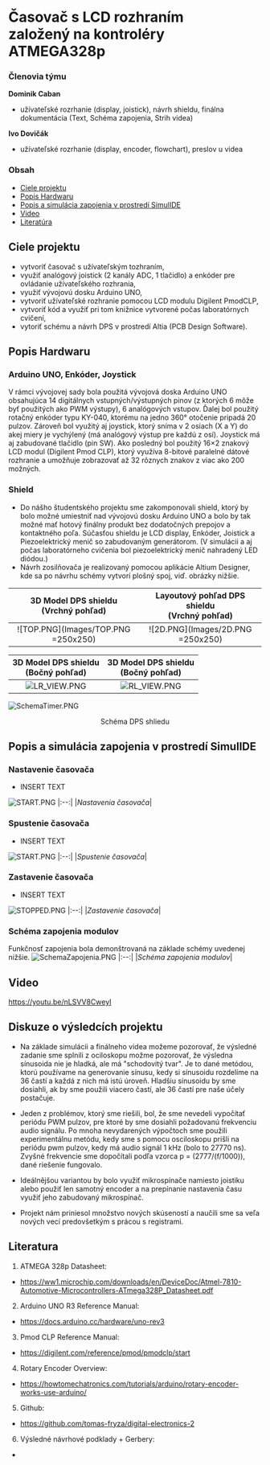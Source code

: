 
# Časovač s LCD rozhraním <br> založený na kontroléry ATMEGA328p 

### Členovia týmu

**Dominik Caban** <br>
- užívateľské rozrhanie (display, joistick), návrh shieldu, finálna dokumentácia (Text, Schéma zapojenia, Strih videa)

**Ivo Dovičák** <br>
- užívateľské rozrhanie (display, encoder, flowchart), preslov u videa 

### Obsah

* [Ciele projektu](#objectives)
* [Popis Hardwaru](#hardware)
* [Popis a simulácia zapojenia v prostredí SimulIDE](#modules)
* [Video](#video)
* [Literatúra](#references)

<a name="objectives"></a>

## Ciele projektu

- vytvoriť časovač s užívateľským tozhraním,
- využiť analógový joistick (2 kanály ADC, 1 tlačidlo) a enkóder pre ovládanie užívateľského rozhrania,
- využiť vývojovú dosku Arduino UNO,
- vytvoriť užívateľské rozhranie pomocou LCD modulu Digilent PmodCLP,
- vytvoriť kód a využiť pri tom knižnice vytvorené počas laboratórnych cvičení,
- vytoriť schému a návrh DPS v prostredí Altia (PCB Design Software).

<a name="hardware"></a>

## Popis Hardwaru
### Arduino UNO, Enkóder, Joystick 

V rámci vývojovej sady bola použitá vývojová doska Arduino UNO obsahujúca 14 digitálnych vstupných/výstupných pinov (z ktorých 6 môže byť použitých ako PWM výstupy), 6 analógových vstupov. Ďalej bol použitý rotačný enkóder typu KY-040, ktorému na jedno 360° otočenie pripadá 20 pulzov. Zároveň bol využitý aj joystick, ktorý sníma v 2 osiach (X a Y) do akej miery je vychýlený (má analógový výstup pre každú z osí). Joystick má aj zabudované tlačidlo (pin SW). Ako posledný bol použitý 16×2 znakový LCD modul (Digilent Pmod CLP), ktorý využíva 8-bitové paralelné dátové rozhranie a umožňuje zobrazovať až 32 rôznych znakov z viac ako 200 možných.

### Shield

- Do nášho študentského projektu sme zakomponovali shield, ktorý by bolo možné umiestniť nad vývojovú dosku Arduino UNO a bolo by tak možné mať hotový finálny produkt bez dodatočných prepojov a kontaktného poľa. Súčasťou shieldu je LCD display, Enkóder, Joistick a Piezoelektrický menič so zabudovaným generátorom. (V simulácii a aj počas laboratórneho cvičenia bol piezoelektrický menič nahradený LED diódou.) 
- Návrh zosilňovača je realizovaný pomocou aplikácie Altium Designer, kde sa po návrhu schémy vytvorí plošný spoj, viď. obrázky nižšie.


3D Model DPS shieldu <br> (Vrchný pohľad) |Layoutový pohľad DPS shieldu <br> (Vrchný pohľad)
:-------------------------:|:-------------------------:
![TOP.PNG](Images/TOP.PNG =250x250)|![2D.PNG](Images/2D.PNG =250x250)

3D Model DPS shieldu  <br> (Bočný pohľad)|3D Model DPS shieldu <br> (Bočný pohľad)
:-------------------------:|:-------------------------:
![LR_VIEW.PNG](Images/LR_VIEW.PNG)|![RL_VIEW.PNG](Images/RL_VIEW.PNG)

![SchemaTimer.PNG](Images/SchemaTimer.PNG)
<fig caption> <p align="center"> Schéma DPS shliedu

<a name="modules"></a>

## Popis a simulácia zapojenia v prostredí SimulIDE

### Nastavenie časovača
-	INSERT TEXT

![START.PNG](Images/START.PNG)
|:--:| 
|*Nastavenia časovača*|

### Spustenie časovača
-	INSERT TEXT

![START.PNG](Images/STARTED.PNG)
|:--:| 
|*Spustenie časovača*|

### Zastavenie časovača
-	INSERT TEXT

![STOPPED.PNG](Images/STOPPED.PNG)
|:--:| 
|*Zastavenie časovača*|

### Schéma zapojenia modulov 

Funkčnosť zapojenia bola demonštrovaná na základe schémy uvedenej nižšie.
![SchemaZapojenia.PNG](Images/SchemaZapojenia.PNG)
|:--:| 
|*Schéma zapojenia modulov*|

## Video 
 
https://youtu.be/nLSVV8CweyI
<a name="references"></a>

## Diskuze o výsledcích projektu
- Na základe simulácii a finálneho videa možeme pozorovať, že výsledné zadanie sme splnili  z ociloskopu možme pozorovať, že výsledna sínusoida nie je hladká, ale má "schodovitý tvar". Je to dané metódou, ktorú používame na generovanie sínusu, kedy si sínusoidu rozdelíme na 36 častí a každá z nich má istú úroveň. Hladšiu sínusoidu by sme dosiahli, ak by sme použili viacero častí, ale 36 častí pre naše účely postačuje.
- Jeden z problémov, ktorý sme riešili, bol, že sme nevedeli vypočítať periódu PWM pulzov, pre ktoré by sme dosiahli požadovanú frekvenciu audio signálu. Po mnoha nevydarených výpočtoch sme použili experimentálnu metódu, kedy sme s pomocu osciloskopu prišli na periódu pwm pulzov, kedy má audio signál 1 kHz (bolo to 27770 ns).
 Zvyšné frekvencie sme dopočítali podľa vzorca p = (2777/(f/1000)), dané riešenie fungovalo.

- Ideálnějšou variantou by bolo využiť mikrospínače namiesto joistiku alebo použiť len samotný encoder a na prepínanie nastavenia času využiť jeho zabudovaný mikrospínač.
- Projekt nám priniesol množstvo nových skúseností a naučili sme sa veľa nových vecí predovšetkým s prácou s registrami. 

## Literatura

1. ATMEGA 328p Datasheet: 
- https://ww1.microchip.com/downloads/en/DeviceDoc/Atmel-7810-Automotive-Microcontrollers-ATmega328P_Datasheet.pdf

2. Arduino UNO R3 Reference Manual: 
- https://docs.arduino.cc/hardware/uno-rev3

3. Pmod CLP Reference Manual: 
- https://digilent.com/reference/pmod/pmodclp/start

4. Rotary Encoder Overview: 
- https://howtomechatronics.com/tutorials/arduino/rotary-encoder-works-use-arduino/

5. Github:
- https://github.com/tomas-fryza/digital-electronics-2
 
6. Výsledné návrhové podklady + Gerbery:
- 

